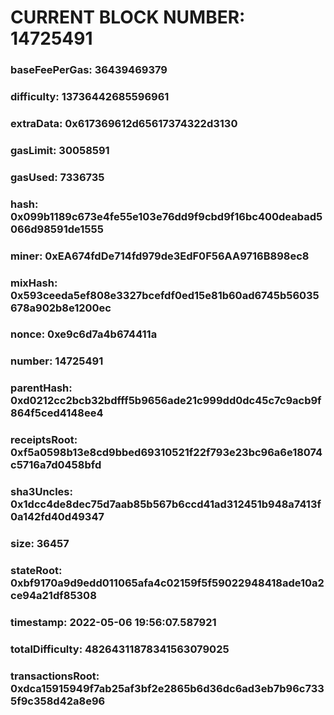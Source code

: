 # CURRENT BLOCK NUMBER: 14725491

### baseFeePerGas: 36439469379
### difficulty: 13736442685596961
### extraData: 0x617369612d65617374322d3130
### gasLimit: 30058591
### gasUsed: 7336735
### hash: 0x099b1189c673e4fe55e103e76dd9f9cbd9f16bc400deabad5066d98591de1555
### miner: 0xEA674fdDe714fd979de3EdF0F56AA9716B898ec8
### mixHash: 0x593ceeda5ef808e3327bcefdf0ed15e81b60ad6745b56035678a902b8e1200ec
### nonce: 0xe9c6d7a4b674411a
### number: 14725491
### parentHash: 0xd0212cc2bcb32bdfff5b9656ade21c999dd0dc45c7c9acb9f864f5ced4148ee4
### receiptsRoot: 0xf5a0598b13e8cd9bbed69310521f22f793e23bc96a6e18074c5716a7d0458bfd
### sha3Uncles: 0x1dcc4de8dec75d7aab85b567b6ccd41ad312451b948a7413f0a142fd40d49347
### size: 36457
### stateRoot: 0xbf9170a9d9edd011065afa4c02159f5f59022948418ade10a2ce94a21df85308
### timestamp: 2022-05-06 19:56:07.587921
### totalDifficulty: 48264311878341563079025
### transactionsRoot: 0xdca15915949f7ab25af3bf2e2865b6d36dc6ad3eb7b96c7335f9c358d42a8e96
